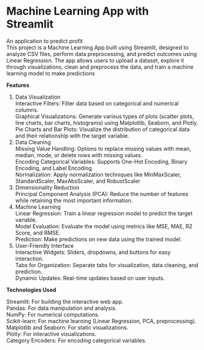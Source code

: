 # Machine Learning App with Streamlit
An application to predict profit <br>
This project is a Machine Learning App built using Streamlit, designed to analyze CSV files, perform data preprocessing, and predict outcomes using Linear Regression. The app allows users to upload a dataset, explore it through visualizations, clean and preprocess the data, and train a machine learning model to make predictions<br>

**Features**
1. Data Visualization<br>
Interactive Filters: Filter data based on categorical and numerical columns.<br>
Graphical Visualizations: Generate various types of plots (scatter plots, line charts, bar charts, histograms) using Matplotlib, Seaborn, and Plotly.<br>
Pie Charts and Bar Plots: Visualize the distribution of categorical data and their relationship with the target variable.<br>
2. Data Cleaning<br>
Missing Value Handling: Options to replace missing values with mean, median, mode, or delete rows with missing values.<br>
Encoding Categorical Variables: Supports One-Hot Encoding, Binary Encoding, and Label Encoding.<br>
Normalization: Apply normalization techniques like MinMaxScaler, StandardScaler, MaxAbsScaler, and RobustScaler<br>
3. Dimensionality Reduction<br>
Principal Component Analysis (PCA): Reduce the number of features while retaining the most important information.<br>
4. Machine Learning<br>
Linear Regression: Train a linear regression model to predict the target variable.<br>
Model Evaluation: Evaluate the model using metrics like MSE, MAE, R2 Score, and RMSE.<br>
Prediction: Make predictions on new data using the trained model.<br>
5. User-Friendly Interface<br>
Interactive Widgets: Sliders, dropdowns, and buttons for easy interaction.<br>
Tabs for Organization: Separate tabs for visualization, data cleaning, and prediction.<br>
Dynamic Updates: Real-time updates based on user inputs.<br>

**Technologies Used**<br>

Streamlit: For building the interactive web app.<br>
Pandas: For data manipulation and analysis.<br>
NumPy: For numerical computations.<br>
Scikit-learn: For machine learning (Linear Regression, PCA, preprocessing).<br>
Matplotlib and Seaborn: For static visualizations.<br>
Plotly: For interactive visualizations.<br>
Category Encoders: For encoding categorical variables.<br>
